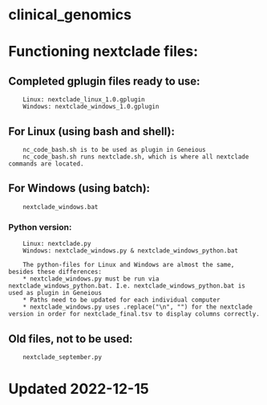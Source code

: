 # clinical_genomics

# Functioning nextclade files:

## Completed gplugin files ready to use:
        Linux: nextclade_linux_1.0.gplugin
        Windows: nextclade_windows_1.0.gplugin

## For Linux (using bash and shell):
        nc_code_bash.sh is to be used as plugin in Geneious  
        nc_code_bash.sh runs nextclade.sh, which is where all nextclade commands are located.

## For Windows (using batch):
        nextclade_windows.bat

 ### Python version:
        Linux: nextclade.py
        Windows: nextclade_windows.py & nextclade_windows_python.bat 
        
        The python-files for Linux and Windows are almost the same, besides these differences:
        * nextclade_windows.py must be run via nextclade_windows_python.bat. I.e. nextclade_windows_python.bat is used as plugin in Geneious
        * Paths need to be updated for each individual computer
        * nextclade_windows.py uses .replace("\n", "") for the nextclade version in order for nextclade_final.tsv to display columns correctly.



## Old files, not to be used: 
        nextclade_september.py
  


# Updated 2022-12-15

